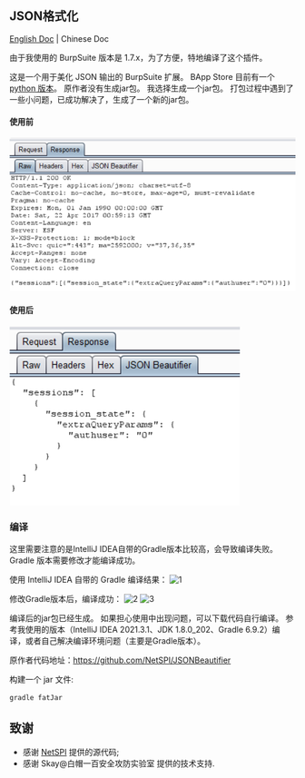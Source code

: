 ## JSON格式化

[English Doc](README.md) | Chinese Doc

由于我使用的 BurpSuite 版本是 1.7.x，为了方便，特地编译了这个插件。


这是一个用于美化 JSON 输出的 BurpSuite 扩展。 BApp Store 目前有一个 [python 版本](https://portswigger.net/bappstore/showbappdetails.aspx?uuid=ceed5b1568ba4b92abecce0dff1e1f2c)。 原作者没有生成jar包。 我选择生成一个jar包。 打包过程中遇到了一些小问题，已成功解决了，生成了一个新的jar包。

#### 使用前
<img src="/img/JSONRaw.PNG"/>

#### 使用后
<img src="/img/JSONBeautified.PNG"/>

### 编译
这里需要注意的是IntelliJ IDEA自带的Gradle版本比较高，会导致编译失败。 Gradle 版本需要修改才能编译成功。

使用 IntelliJ IDEA 自带的 Gradle 编译结果：
![1](https://user-images.githubusercontent.com/89680763/149082215-fc6a0c1f-6c5f-40ae-bfae-8e75b1c5470b.png)

修改Gradle版本后，编译成功：
![2](https://user-images.githubusercontent.com/89680763/149083280-715f2b22-690a-4470-b7f1-92f291e505cd.png)
![3](https://user-images.githubusercontent.com/89680763/149083289-c6df0d54-677c-4dac-9c48-3893babf599d.png)

编译后的jar包已经生成。
如果担心使用中出现问题，可以下载代码自行编译。
参考我使用的版本（IntelliJ IDEA 2021.3.1、JDK 1.8.0_202、Gradle 6.9.2）编译，或者自己解决编译环境问题（主要是Gradle版本）。


原作者代码地址：https://github.com/NetSPI/JSONBeautifier

构建一个 jar 文件:
```sh
gradle fatJar
```    

## 致谢
- 感谢 [NetSPI](https://github.com/NetSPI) 提供的源代码;
- 感谢 Skay@白帽一百安全攻防实验室 提供的技术支持.
